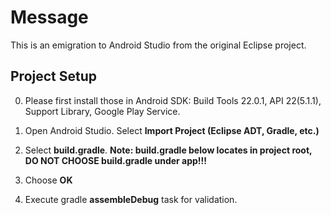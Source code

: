 Message
=====
This is an emigration to Android Studio from the original Eclipse project.

Project Setup
-----
0. Please first install those in Android SDK: Build Tools 22.0.1, API 22(5.1.1), Support Library, Google Play Service.

0. Open Android Studio. Select **Import Project (Eclipse ADT, Gradle, etc.)**

0. Select **build.gradle**. **Note: build.gradle below locates in project root, DO NOT CHOOSE build.gradle under app!!!**

0. Choose **OK**

0. Execute gradle **assembleDebug** task for validation.
